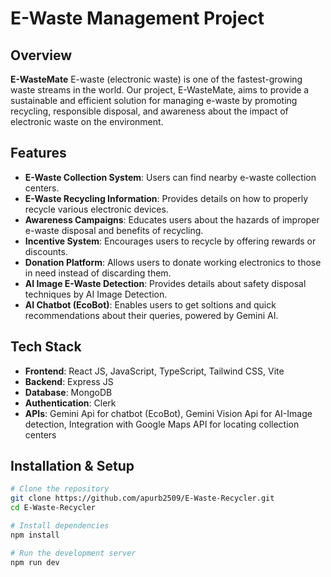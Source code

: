 # E-Waste Management Project

## Overview
**E-WasteMate**
E-waste (electronic waste) is one of the fastest-growing waste streams in the world. Our project, E-WasteMate, aims to provide a sustainable and efficient solution for managing e-waste by promoting recycling, responsible disposal, and awareness about the impact of electronic waste on the environment.

## Features
- **E-Waste Collection System**: Users can find nearby e-waste collection centers.
- **E-Waste Recycling Information**: Provides details on how to properly recycle various electronic devices.
- **Awareness Campaigns**: Educates users about the hazards of improper e-waste disposal and benefits of recycling.
- **Incentive System**: Encourages users to recycle by offering rewards or discounts.
- **Donation Platform**: Allows users to donate working electronics to those in need instead of discarding them.
- **AI Image E-Waste Detection**: Provides details about safety disposal techniques by AI Image Detection.
- **AI Chatbot (EcoBot)**: Enables users to get soltions and quick recommendations about their queries, powered by Gemini AI.

## Tech Stack
- **Frontend**: React JS, JavaScript, TypeScript, Tailwind CSS, Vite
- **Backend**: Express JS
- **Database**: MongoDB
- **Authentication**: Clerk 
- **APIs**: Gemini Api for chatbot (EcoBot), Gemini Vision Api for AI-Image detection, Integration with Google Maps API for locating collection centers

## Installation & Setup
```sh
# Clone the repository
git clone https://github.com/apurb2509/E-Waste-Recycler.git
cd E-Waste-Recycler

# Install dependencies
npm install

# Run the development server
npm run dev
